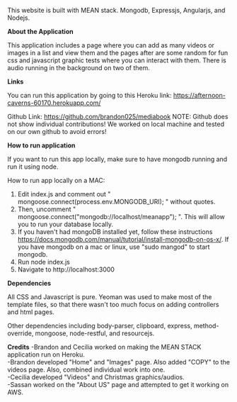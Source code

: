 This website is built with MEAN stack.
Mongodb, Expressjs, Angularjs, and Nodejs.

<b> About the Application </b>

This application includes a page where you can add as many videos or images
in a list and view them and the pages after are some random for 
fun css and javascript graphic tests where you can interact with them.
There is audio running in the background on two of them.

<b> Links </b>

You can run this application by going to this Heroku link:
https://afternoon-caverns-60170.herokuapp.com/

Github Link: 
https://github.com/brandon025/mediabook
NOTE: Github does not show individual contributions! We worked on local machine and tested on our own github to avoid errors!

<b> How to run application</b>

If you want to run this app locally, make sure to have mongodb running
and run it using node.

How to run app locally on a MAC: 
1) Edit index.js and comment out " mongoose.connect(process.env.MONGODB_URI); " without quotes.
2) Then, uncomment " mongoose.connect("mongodb://localhost/meanapp"); ". This will allow you to run your database locally.
3) If you haven't had mongoDB installed yet, follow these instructions https://docs.mongodb.com/manual/tutorial/install-mongodb-on-os-x/. If you have mongodb  on a mac or linux, use "sudo mangod" to start mongodb.
4) Run node index.js
5) Navigate to http://localhost:3000

<b>Dependencies</b>

All CSS and Javascript is pure. 
Yeoman was used to make most of the template files, so that there
wasn't too much focus on adding controllers and html pages.

Other dependencies including body-parser, clipboard, express, method-override, mongoose, node-restful, and resourcejs.

<b>Credits</b>
-Brandon and Cecilia worked on making the MEAN STACK application run on Heroku. <br>
-Brandon developed "Home" and "Images" page. Also added "COPY" to the videos page. Also, combined individual work into one. <br>
-Cecilia developed "Videos" and Christmas graphics/audios.<br>
-Sassan worked on the "About US" page and attempted to get it working on AWS.<br>



